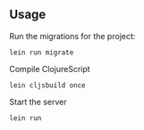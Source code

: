 ## Usage

Run the migrations for the project:

    lein run migrate

Compile ClojureScript

    lein cljsbuild once

Start the server

    lein run

